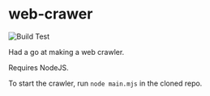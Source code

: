 # web-crawer
![Build Test](/../../workflows/Build%20Test/badge.svg)

Had a go at making a web crawler.

Requires NodeJS.

To start the crawler, run `node main.mjs` in the cloned repo.
